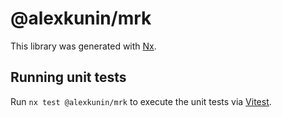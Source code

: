 # @alexkunin/mrk

This library was generated with [Nx](https://nx.dev).

## Running unit tests

Run `nx test @alexkunin/mrk` to execute the unit tests via [Vitest](https://vitest.dev/).
